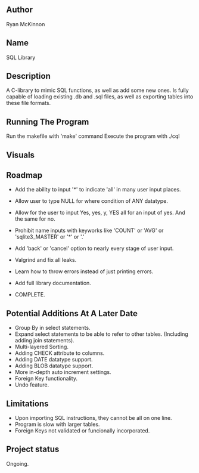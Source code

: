 ## Author
Ryan McKinnon

## Name
SQL Library

## Description
A C-library to mimic SQL functions, as well as add some new ones. Is fully capable of loading existing .db and .sql files, as well as exporting tables into these file formats.

## Running The Program
Run the makefile with 'make' command
Execute the program with ./cql

## Visuals

## Roadmap

- Add the ability to input '*' to indicate 'all' in many user input places.
- Allow user to type NULL for where condition of ANY datatype.
- Allow for the user to input Yes, yes, y, YES all for an input of yes. And the same for no.
- Prohibit name inputs with keyworks like 'COUNT' or 'AVG' or 'sqlite3_MASTER' or '*' or '.'
- Add 'back' or 'cancel' option to nearly every stage of user input.

- Valgrind and fix all leaks.
- Learn how to throw errors instead of just printing errors.
- Add full library documentation.

- COMPLETE.

## Potential Additions At A Later Date

- Group By in select statements.
- Expand select statements to be able to refer to other tables. (Including adding join statements).
- Multi-layered Sorting.
- Adding CHECK attribute to columns.
- Adding DATE datatype support.
- Adding BLOB datatype support.
- More in-depth auto increment settings.
- Foreign Key functionality.
- Undo feature.

## Limitations
- Upon importing SQL instructions, they cannot be all on one line.
- Program is slow with larger tables.
- Foreign Keys not validated or funcionally incorporated.

## Project status
Ongoing.
